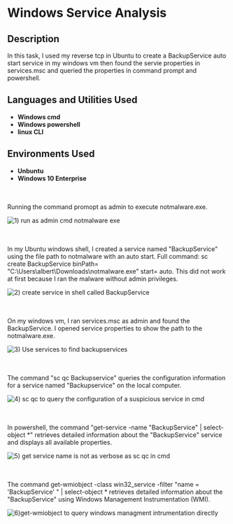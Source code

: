 # Windows Service Analysis

<h2>Description</h2>
In this task, I used my reverse tcp in Ubuntu to create a BackupService auto start service in my windows vm then found the servie properties in services.msc and queried the properties in command prompt and powershell.  


<h2>Languages and Utilities Used</h2>

- <b>Windows cmd</b>
- <b>Windows powershell</b>
- <b>linux CLI</b>


<h2>Environments Used </h2>

- <b>Unbuntu</b>
- <b>Windows 10 Enterprise</b> 

<br />
<br />
Running the command promopt as admin to execute notmalware.exe.

![1) run as admin cmd notmalware exe](https://github.com/user-attachments/assets/293b45d1-b737-402e-9bd4-7acdc5f56741)

<br />
<br />
In my Ubuntu windows shell, I created a service named "BackupService" using the file path to notmalware with an auto start. Full command: sc create BackupService binPath= "C:\Users\albert\Downloads\notmalware.exe" start= auto. This did not work at first because I ran the malware without admin privileges. 

![2) create service in shell called BackupService](https://github.com/user-attachments/assets/d39fabe4-c182-4f1f-bad0-2b9c8be2318c)

<br />
<br />  
On my windows vm, I ran services.msc as admin and found the BackupService. I opened service properties to show the path to the notmalware.exe.

![3) Use services to find backupservices](https://github.com/user-attachments/assets/de18639d-1357-438e-8008-c7500ee0105d)

<br />
<br />
The command "sc qc Backupservice" queries the configuration information for a service named "Backupservice" on the local computer.

![4) sc qc to query the configuration of a suspicious service in cmd](https://github.com/user-attachments/assets/36674cb4-42d7-4a37-9e09-ca82312cd254)

<br />
<br />
In powershell, the command "get-service -name "BackupService" | select-object *" retrieves detailed information about the "BackupService" service and displays all available properties.

![5) get service name is not as verbose as sc qc in cmd](https://github.com/user-attachments/assets/14114138-b50b-4000-b493-3264f0dfacec)

<br />
<br />
The command get-wmiobject -class win32_service -filter "name = 'BackupService' " | select-object * retrieves detailed information about the "BackupService" using Windows Management Instrumentation (WMI).

![6)get-wmiobject to query windows managment intrumentation directly ](https://github.com/user-attachments/assets/38f95a69-93f6-4cd3-b32e-bc6b24abe33d)

<br />
<br />
